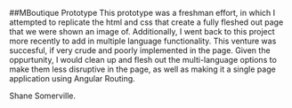 ##MBoutique Prototype
This prototype was a freshman effort, in which I attempted to replicate the html and css that create a fully fleshed out page that we were shown an image of. Additionally, I went back to this project more recently to add in multiple language functionality. This venture was succesful, if very crude and poorly implemented in the page. Given the oppurtunity, I would clean up and flesh out the multi-language options to make them less disruptive in the page, as well as making it a single page application using Angular Routing.


Shane Somerville.
